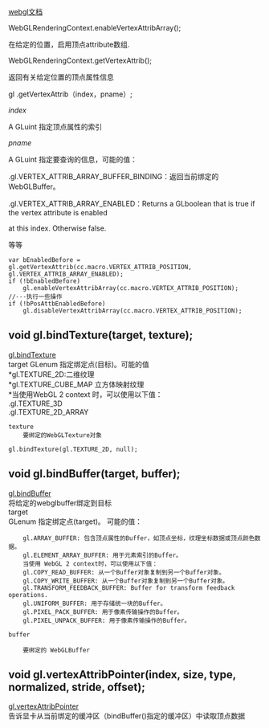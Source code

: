 [webgl文档](https://developer.mozilla.org/zh-CN/docs/Web/API/WebGLRenderingContext)

WebGLRenderingContext.enableVertexAttribArray();

在给定的位置，启用顶点attribute数组.


WebGLRenderingContext.getVertexAttrib();

返回有关给定位置的顶点属性信息

gl .getVertexAttrib（index，pname）;

_index_ 

A GLuint 指定顶点属性的索引
    
_pname_

A GLuint 指定要查询的信息，可能的值：

.gl.VERTEX_ATTRIB_ARRAY_BUFFER_BINDING：返回当前绑定的WebGLBuffer。

.gl.VERTEX_ATTRIB_ARRAY_ENABLED：Returns a GLboolean that is true if the vertex attribute is enabled  

 at this index. Otherwise false.

等等


    var bEnabledBefore = gl.getVertexAttrib(cc.macro.VERTEX_ATTRIB_POSITION, gl.VERTEX_ATTRIB_ARRAY_ENABLED);
    if (!bEnabledBefore)
        gl.enableVertexAttribArray(cc.macro.VERTEX_ATTRIB_POSITION);
    //---执行一些操作
    if (!bPosAttbEnabledBefore)
        gl.disableVertexAttribArray(cc.macro.VERTEX_ATTRIB_POSITION);


## void gl.bindTexture(target, texture);
[gl.bindTexture](https://developer.mozilla.org/zh-CN/docs/Web/API/WebGLRenderingContext/bindTexture)  
 target 
    GLenum 指定绑定点(目标)。可能的值  
    *gl.TEXTURE_2D:二维纹理  
    *gl.TEXTURE_CUBE_MAP 立方体映射纹理  
    *当使用WebGL 2 context 时，可以使用以下值：  
        .gl.TEXTURE_3D  
        .gl.TEXTURE_2D_ARRAY  

    texture  
        要绑定的WebGLTexture对象  

    gl.bindTexture(gl.TEXTURE_2D, null);  


##  void gl.bindBuffer(target, buffer);  
[gl.bindBuffer](https://developer.mozilla.org/zh-CN/docs/Web/API/WebGLRenderingContext/bindBuffer)  
将给定的webglbuffer绑定到目标  
target  
    GLenum 指定绑定点(target)。 可能的值：

        gl.ARRAY_BUFFER: 包含顶点属性的Buffer，如顶点坐标，纹理坐标数据或顶点颜色数据。  
        gl.ELEMENT_ARRAY_BUFFER: 用于元素索引的Buffer。  
        当使用 WebGL 2 context时，可以使用以下值：  
        gl.COPY_READ_BUFFER: 从一个Buffer对象复制到另一个Buffer对象。  
        gl.COPY_WRITE_BUFFER: 从一个Buffer对象复制到另一个Buffer对象。  
        gl.TRANSFORM_FEEDBACK_BUFFER: Buffer for transform feedback operations.  
        gl.UNIFORM_BUFFER: 用于存储统一块的Buffer。  
        gl.PIXEL_PACK_BUFFER: 用于像素传输操作的Buffer。  
        gl.PIXEL_UNPACK_BUFFER: 用于像素传输操作的Buffer。

    buffer  

        要绑定的 WebGLBuffer

##   void gl.vertexAttribPointer(index, size, type, normalized, stride, offset);
[gl.vertexAttribPointer](https://developer.mozilla.org/zh-CN/docs/Web/API/WebGLRenderingContext/vertexAttribPointer)  
告诉显卡从当前绑定的缓冲区（bindBuffer()指定的缓冲区）中读取顶点数据  


